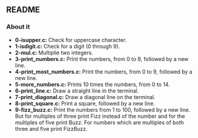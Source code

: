 ## README

### About it

- **0-isupper.c:** Check for uppercase character.
- **1-isdigit.c:** Check for a digit (0 through 9).
- **2-mul.c:** Multiplie two integers.
- **3-print_numbers.c:** Print the numbers, from 0 to 9, followed by a new line.
- **4-print_most_numbers.c:** Print the numbers, from 0 to 9, followed by a new line.
- **5-more_numbers.c:** Prints 10 times the numbers, from 0 to 14.
- **6-print_line.c:** Draw a straight line in the terminal.
- **7-print_diagonal.c:** Draw a diagonal line on the terminal.
- **8-print_square.c:** Print a square, followed by a new line.
- **9-fizz_buzz.c:** Print the numbers from 1 to 100, followed by a new line. But for multiples of three print Fizz instead of the number and for the multiples of five print Buzz. For numbers which are multiples of both three and five print FizzBuzz.